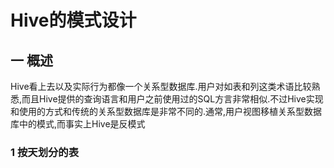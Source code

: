 # Hive的模式设计

## 一 概述

Hive看上去以及实际行为都像一个关系型数据库.用户对如表和列这类术语比较熟悉,而且Hive提供的查询语言和用户之前使用过的SQL方言非常相似.不过Hive实现和使用的方式和传统的关系型数据库是非常不同的.通常,用户视图移植关系型数据库中的模式,而事实上Hive是反模式

### 1 按天划分的表

